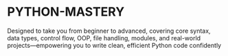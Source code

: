 # PYTHON-MASTERY
Designed to take you from beginner to advanced, covering core syntax, data types, control flow, OOP, file handling, modules, and real-world projects—empowering you to write clean, efficient Python code confidently
